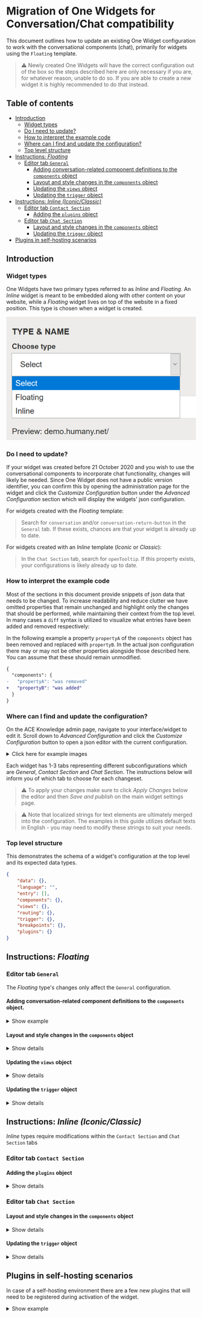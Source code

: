 # Migration of One Widgets for Conversation/Chat compatibility

This document outlines how to update an existing One Widget configuration to work with the conversational components (chat), primarily for widgets using the `Floating` template.

> :warning: Newly created One Widgets will have the correct configuration out of the box so the steps described here are only necessary if you are, for whatever reason, unable to do so. If you are able to create a new widget it is highly recommended to do that instead.

## Table of contents
* [Introduction](#introduction)
  * [Widget types](#widget-types)
  * [Do I need to update?](#do-i-need-to-update)
  * [How to interpret the example code](#how-to-interpret-the-example-code)
  * [Where can I find and update the configuration?](#where-can-i-find-and-update-the-configuration?)
  * [Top level structure](#top-level-structure)
* [Instructions: *Floating*](#instructions-floating)
  * [Editor tab `General`](#editor-tab-general)
    * [Adding conversation-related component definitions to the `components` object](#adding-conversation-related-component-definitions-to-the-components-object)
    * [Layout and style changes in the `components` object](#layout-and-style-changes-in-the-components-object)
    * [Updating the `views` object](#updating-the-views-object)
    * [Updating the `trigger` object](#updating-the-trigger-object)
* [Instructions: *Inline (Iconic/Classic)*](#instructions-inline-iconic/classic)
  * [Editor tab `Contact Section`](#editor-tab-contact-section)
    * [Adding the `plugins` object](#adding-the-plugins-object)
  * [Editor tab `Chat Section`](#editor-tab-chat-section)
    * [Layout and style changes in the `components` object](#editor-tab-chat-section)
    * [Updating the `trigger` object](#editor-tab-chat-section)
* [Plugins in self-hosting scenarios](#plugins-in-self-hosting-scenarios)

## Introduction

### Widget types

One Widgets have two primary types referred to as *Inline* and *Floating*. An *Inline* widget is meant to be embedded along with other content on your website, while a *Floating* widget lives on top of the website in a fixed position. This type is chosen when a widget is created.

![Widget type dropdown](./images/templates.png)

### Do I need to update?
If your widget was created before 21 October 2020 and you wish to use the conversational components to incorporate chat functionality, changes will likely be needed. Since One Widget does not have a public version identifier, you can confirm this by opening the administration page for the widget and click the *Customize Configuration* button under the *Advanced Configuration* section which will display the widgets' json configuration.

For widgets created with the *Floating* template:
> Search for `conversation` and/or `conversation-return-button` in the `General` tab. If these exists, chances are that your widget is already up to date.

For widgets created with an *Inline* template (*Iconic* or *Classic*):
> In the `Chat Section` tab, search for `openTooltip`. If this property exists, your configurations is likely already up to date.


### How to interpret the example code
Most of the sections in this document provide snippets of json data that needs to be changed. To increase readability and reduce clutter we have omitted properties that remain unchanged and highlight only the changes that should be performed, while maintaining their context from the top level. In many cases a `diff` syntax is utilized to visualize what entries have been added and removed respectively:

In the following example a property `propertyA` of the `components` object has been removed and replaced with `propertyB`. In the actual json configuration there may or may not be other properties alongside those described here. You can assume that these should remain unmodified.
```diff
{
  "components": {
-   "propertyA": "was removed"
+   "propertyB": "was added"
  }
}
```

### Where can I find and update the configuration?
On the ACE Knowledge admin page, navigate to your interface/widget to edit it. Scroll down to *Advanced Configuration* and click the *Customize Configuration* button to open a json editor with the current configuration. 

<details>
<summary>Click here for example images</summary>

![Advanced configuration in widget settings](./images/advanced-configuration.png)
![The json editor popup](./images/editor.png)

</details>

Each widget has 1-3 tabs representing different subconfigurations which are *General*, *Contact Section* and *Chat Section*. The instructions below will inform you of which tab to choose for each changeset.

> :warning: To apply your changes make sure to click *Apply Changes* below the editor and then *Save and publish* on the main widget settings page.

> :warning: Note that localized strings for text elements are ultimately merged into the configuration. The examples in this guide utilizes default texts in English - you may need to modify these strings to suit your needs.

### Top level structure

This demonstrates the schema of a widget's configuration at the top level and its expected data types.

``` json
{
    "data": {},
    "language": "",
    "entry": [],
    "components": {},
    "views": {},
    "routing": {},
    "trigger": {},
    "breakpoints": {},
    "plugins": {}
}
````

## Instructions: *Floating*

### Editor tab `General`
The *Floating* type's changes only affect the `General` configuration.

#### Adding conversation-related component definitions to the `components` object.
<details>
<summary>Show example</summary>

``` diff
{
  "components": {
    // other components ...,
+   "conversation": {
+     "type": "conversation",
+     "properties": {
+       "inputHidden": true,
+       "inputDisabled": true,
+       "inputPlaceholder": "Type your message here...",
+       "sendButtonLabel": "Send message",
+       "userLabel": "Me"
+     },
+     "context": {
+         "fonts": {
+         "small": "0.9em"
+         },
+         "colors": {
+         "accent": "#FFF"
+         },
+         "inputBorder": "1px solid #767676"
+     }
+   },
+   "conversation-return-button": {
+     "type": "conversation-return-button",
+     "properties": {
+       "label": "Ongoing chat - Click here to return",
+       "active": false,
+       "mode": "flashingGradient",
+       "alert": {
+         "symbol": {
+           "type": "Svg",
+           "content": "chat-new"
+         }
+       }
+     },
+     "context": {
+       "colors": {
+         "accent": "#32164B",
+         "text": "white"
+       },
+       "accessibility": {
+         "border": "2px dashed #990AE3"
+       }
+     }
+   }
  }
}
```

</details>

#### Layout and style changes in the `components` object
<details>
<summary>Show details</summary>

``` diff
{
  "components": {
    "root-area": {
      "children": [
        [
          "widget-header",
          {
            "breakpoints": [
              "desktop",
              "tablet",
            ],
            "properties": {
              "actions": {
-               "close": null,
+               "minimize": null,                
              }
            } 
          }
        ]
      ],
      "properties": {
-       "css-height": "100%",        
      }
    },
    "view-area": {
      "children": [
        [
          "view",
          {
            "properties": {
-             "css-padding": "15px"
+             "css-height": "100%"
            }
          }
        ]
      ],
      "properties": {
-       "css-height": "100%",
-       "css-flex": 1,
+       "css-display": "flex",
+       "css-flex": "1 0 auto"
      }
    }
    "index-area": {
      "children": [
+        "conversation-return-button", // we add this button to the top of each view, but you may arrange it as you wish 
        // ... other references unchanged.
      ],
+     "properties": {
+       "css-padding": "15px"
+     }
    },
    "contact-area": {
      "children": [
+       "conversation-return-button",
        // ...       
      ],
+     "properties": {
+       "css-padding": "15px"
+     }
    },
    "browse-area": {
      "children": [
+       "conversation-return-button",
        // ...       
      ],
+     "properties": {
+       "css-padding": "15px"
+     }
    },
    "search-area": {
      "children": [
+       "conversation-return-button",
        // ...       
      ],
+     "properties": {
+       "css-padding": "15px"
+     }
    },
    "guide-area": {
      "children": [
+       "conversation-return-button",
        // ...       
      ],
+     "properties": {
+       "css-padding": "15px"
+     }
    },
    "contact-method-area": {
      "children": [
+       "conversation-return-button",
        // ...       
      ],
+     "properties": {
+       "css-padding": "15px"
+     }
    },
    "widget-header": {
      "properties": {
        "actions": {
-         "close": {
-           "position": "right",
-           "size": "16px",
-           "padding": "25px"
-         }
+         "minimize": {
+           "position": "right",
+           "size": "20px",
+           "padding": "25px",
+           "order": -1
+         }
        }
      }
    }
  }
}
```
</details>

#### Updating the `views` object

<details>
<summary>Show details</summary>

``` diff
{
  "views": {
    "index": {
      "path": "/",
      "entry": "index-area"
    },
    "browse": {
      "path": [
        "/browse",
        "/browse/c:guideCategory(\\d+)-:uriName"
      ],
      "entry": "browse-area"
    },
    "search": {
      "path": "/search",
      "entry": "search-area"
    },
    "guide": {
      "path": "/g:guide(\\d+)-:uriName",
      "entry": "guide-area"
    },
    "contact-method": {
      "path": "/contact/cm:contactMethod(\\d+)-:uriName",
      "entry": "contact-method-area"
    },
    "contact": {
      "path": "/contact",
      "entry": "contact-area"
    },
+    "conversation": {
+      "path": "/conversation",
+      "entry": "conversation"
+    },
    "not-found": {
      "entry": "not-found-area"
    }
  },
}
```
</details>

#### Updating the `trigger` object

<details>
<summary>Show details</summary>

``` diff
{
  "trigger": {
+   "action": "hide",
+   "openTooltip": "Minimize",
+   "closedTooltip": "Open"
  },
}
```
</details>

## Instructions: *Inline (Iconic/Classic)*
*Inline* types require modifications within the `Contact Section` and `Chat Section` tabs

### Editor tab `Contact Section`

#### Adding the `plugins` object
<details>
<summary>Show details</summary>

```diff
{
+ "plugins": {
+   "misc-behavior": {
+     "denyAutoExpandContactMethods": "\\.chat$"
+   }
+ }
}
```
</details>

### Editor tab `Chat Section`

<a name="inline_components"></a>

#### Layout and style changes in the `components` object
<details>
<summary>Show details</summary>

```diff
{
  "components": {
    "widget-header": {
      "properties": {
        "actions": {
          "minimize": {
-           "padding": "10px",
+           "padding": "25px",
          },
-         "close": {
-           "position": "right",
-           "size": "16px",
-           "padding": "25px",
-           "tooltip": "Close chat"
-         },
        } 
      }
    }
  }
}
```
</details>

#### Updating the `trigger` object

<details>
<summary>Show details</summary>

``` diff
{
  "trigger": {
+   "action": "hide",
+   "openTooltip": "Minimize",
+   "closedTooltip": "Open"
  }
}
```
</details>

## Plugins in self-hosting scenarios

In case of a self-hosting environment there are a few new plugins that will need to be registered during activation of the widget.

<details>
<summary>Show example</summary>

``` diff

import { Widget } from '@humany/widget-types-grid';
import {
  // ... component plugins
} from '@humany/widget-components';
+import { ConversationComponent, ConversationReturnButtonComponent } from '@humany/widget-conversation';
import {
  LegacyResourcesPlugin,
  ModalPlugin,
  AutoScrollPlugin,
+  MiscBehaviorPlugin,
} from '@humany/widget-plugins';

(async () => {
  const humany = window.humany = Humany.createFromGlobal(window.humany);

  const implementation = humany.createImplementation(config);

  bootstrap(implementation, (config) => {
    config.types.register(
      '@humany/grid-widget',
      Widget,
    );

    config
      // ..other plugins
      .plugin(LegacyResourcesPlugin, { initialCss })
+     .plugin(ConversationComponent)
+     .plugin(ConversationReturnButtonComponent)
+     .plugin('misc-behavior', MiscBehaviorPlugin);
  });

})();
````

</details>